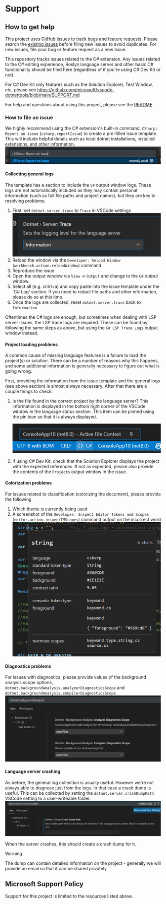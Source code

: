 # Support

## How to get help

This project uses GitHub Issues to track bugs and feature requests. Please search the [existing issues](https://github.com/dotnet/vscode-csharp/issues) before filing new issues to avoid duplicates. For new issues, file your bug or feature request as a new Issue.

This repository tracks issues related to the C# extension.  Any issues related to the C# editing experience, Roslyn language server and other basic C# functionality should be filed here (regardless of if you're using C# Dev Kit or not).

For C# Dev Kit only features such as the Solution Explorer, Test Window, etc, please see https://github.com/microsoft/vscode-dotnettools/blob/main/SUPPORT.md

For help and questions about using this project, please see the [README](https://github.com/dotnet/vscode-csharp/blob/main/README.md).

### How to file an issue

We highly recommend using the C# extension's built-in command, `CSharp: Report an issue` (`csharp.reportIssue`) to create a pre-filled issue template.  This will include helpful details such as local dotnet installations, installed extensions, and other information.
![csharp.reportIssue command](./docs/report_issue.png)

#### Collecting general logs

The template has a section to include the `C#` output window logs.  These logs are not automatically included as they may contain personal information (such as full file paths and project names), but they are key to resolving problems.  

1.  First, set `dotnet.server.trace` to `Trace` in VSCode settings
    ![settings window showing trace option](./docs/trace_logs.png)
2.  Reload the window via the `Developer: Reload Window` (`workbench.action.reloadWindow`) command
3.  Reproduce the issue
4.  Open the output window via `View` -> `Output` and change to the `C#` output window.
5.  Select all (e.g. cntrl+a) and copy paste into the issue template under the 'C# Log' section.  If you need to redact file paths and other information, please do so at this time.
6.  Once the logs are collected, reset `dotnet.server.trace` back to `Information`

Oftentimes the C# logs are enough, but sometimes when dealing with LSP server issues, the LSP trace logs are required.  These can be found by following the same steps as above, but using the `C# LSP Trace Logs` output window instead.

#### Project loading problems

A common cause of missing language features is a failure to load the project(s) or solution.  There can be a number of reasons why this happens, and some additional information is generally necessary to figure out what is going wrong.

First, providing the information from the issue template and the general logs (see above section) is almost always necessary.  After that there are a couple things to check:

1.  Is the file found in the correct project by the language server?  This information is displayed in the bottom right corner of the VSCode window in the language status section.  This item can be pinned using the pin icon so that it is always displayed.

    ![language status bar opened showing file active project context](./docs/language_status.png)
2.  If using C# Dev Kit, check that the Solution Explorer displays the project with the expected references.  If not as expected, please also provide the contents of the `Projects` output window in the issue.

#### Colorization problems

For issues related to classification (colorizing the document), please provide the following
1.  Which theme is currently being used
2.  A screenshot of the `Developer: Inspect Editor Tokens and Scopes` (`editor.action.inspectTMScopes`) command output on the incorrect word
![inspect tokens and scopes output](./docs/inspect_tokens.png)

#### Diagnostics problems

For issues with diagnostics, please provide values of the background analysis scope options, `dotnet.backgroundAnalysis.analyzerDiagnosticsScope` and `dotnet.backgroundAnalysis.compilerDiagnosticsScope`
![background analysis settings](./docs/background_analysis.png)

#### Language server crashing

As before, the general log collection is usually useful.  However we're not always able to diagnose just from the logs.  In that case a crash dump is useful.  This can be collected by setting the `dotnet.server.crashDumpPath` VSCode setting to a user-writeable folder.
![vscode setting for crash dump path](./docs/crash_dump.png)

When the server crashes, this should create a crash dump for it.

> [!WARNING]
> The dump can contain detailed information on the project - generally we will provide an email so that it can be shared privately



## Microsoft Support Policy

Support for this project is limited to the resources listed above.
